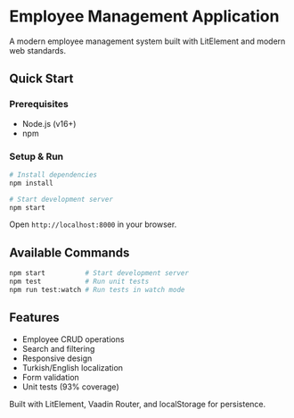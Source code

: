 # Employee Management Application

A modern employee management system built with LitElement and modern web standards.

## Quick Start

### Prerequisites
- Node.js (v16+)
- npm

### Setup & Run

```bash
# Install dependencies
npm install

# Start development server
npm start
```

Open `http://localhost:8000` in your browser.

## Available Commands

```bash
npm start          # Start development server
npm test           # Run unit tests
npm run test:watch # Run tests in watch mode
```

## Features

- Employee CRUD operations
- Search and filtering
- Responsive design
- Turkish/English localization
- Form validation
- Unit tests (93% coverage)

Built with LitElement, Vaadin Router, and localStorage for persistence. 